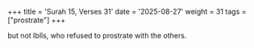 +++
title = 'Surah 15, Verses 31'
date = '2025-08-27'
weight = 31
tags = ["prostrate"]
+++

but not Iblîs, who refused to prostrate with the others.